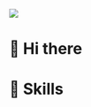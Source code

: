 <a href="https://github.com/hwanseok-dev" target="_blank"><img src="https://img.shields.io/badge/email-03C75A?style=flat&logo=naver&logoColor=03C75A"/></a>

# 👋 Hi there

# 💪 Skills

